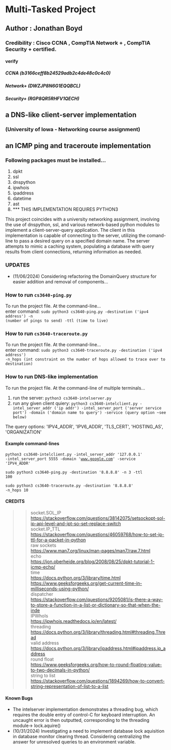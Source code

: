 # Multi-Tasked Project 
## Author : Jonathan Boyd


### **Credibility** : Cisco CCNA , CompTIA Network + , CompTIA Security + certified.

#### verify
##### **CCNA** (_b3166ceff8b24529adb2c4de48c0c4c0_)
##### **Network+** (_DWZJP8N6G1EQQBCL_)
##### **Security+** (_RGP8QR5RHFV1QECH_)

## a DNS-like client-server implementation 
### (University of Iowa - Networking course assignment)
## an ICMP ping and traceroute implementation
### Following packages must be installed...
<ol>
    <li>dpkt</li>
    <li>ssl</li>
    <li>dnspython</li>
    <li>ipwhois</li>
    <li>ipaddress</li>
    <li>datetime</li>
    <li>ast</li>
    <li>*** THIS IMPLEMENTATION REQUIRES PYTHON3</li>
</ol>
This project coincides with a university networking assignment, involving the use of dnspython, ssl, and various
network-based python modules to implement a client-server-query application. The client in this implementation is capable of 
connecting to the server, utilizing the comand-line to pass a desired query on a specified domain name. The server attempts to mimic 
a caching system, populating a database with query results from client connections, returning information as needed.

### UPDATES
- (11/06/2024) Considering refactoring the DomainQuery structure for easier addition and removal of components...

### How to run <code>cs3640-ping.py</code>
To run the project file. At the command-line...<br>
enter command: <code>sudo python3 cs3640-ping.py -destination ('ipv4 address') -n (number of pings to send) -ttl (time to live)</code>

### How to run <code>cs3640-traceroute.py</code>
To run the project file. At the command-line...<br>
enter command: <code>sudo python3 cs3640-traceroute.py -destination ('ipv4 address') -n_hops (int constraint on the number of hops allowed to trace over to destination)</code>

### How to run DNS-like implementation
To run the project file. At the command-line of multiple terminals...<br>
<ol>
    <li>run the server: <code>python3 cs3640-intelserver.py</code></li>
    <li>run any given client quiery: <code>python3 cs3640-intelclient.py -intel_server_addr ('ip addr') -intel_server_port ('server service port') -domain ('domain name to query') -service (query option ~see below)</code></li>
</ol>
The query options: 'IPV4_ADDR', 'IPV6_ADDR', 'TLS_CERT', 'HOSTING_AS', 'ORGANIZATION'

#### Example command-lines

<code>python3 cs3640-intelclient.py -intel_server_addr '127.0.0.1' -intel_server_port 5555 -domain 'www.google.com' -service 'IPV4_ADDR'</code><br>

<code>sudo python3 cs3640-ping.py -destination '8.8.8.8' -n 3 -ttl 100</code><br>

 <code>sudo python3 cs3640-traceroute.py -destination '8.8.8.8' -n_hops 10</code>

#### CREDITS
>> socket.SOL_IP  <br>
https://stackoverflow.com/questions/38142075/setsockopt-sol-ip-api-level-and-ipt-so-set-replace-switch<br>
>> socket.IP_TTL<br>
https://stackoverflow.com/questions/46059768/how-to-set-ip-ttl-for-a-packet-in-python<br>
>> raw sockets <br>
https://www.man7.org/linux/man-pages/man7/raw.7.html<br>
>> echo<br>
https://jon.oberheide.org/blog/2008/08/25/dpkt-tutorial-1-icmp-echo/<br>
>> time<br>
https://docs.python.org/3/library/time.html<br>
https://www.geeksforgeeks.org/get-current-time-in-milliseconds-using-python/<br>
>> dispatcher<br>
https://stackoverflow.com/questions/9205081/is-there-a-way-to-store-a-function-in-a-list-or-dictionary-so-that-when-the-inde<br>
>> IPWhoIs<br>
https://ipwhois.readthedocs.io/en/latest/<br>
>>threading<br>
https://docs.python.org/3/library/threading.html#threading.Thread<br>
>> valid address<br>
https://docs.python.org/3/library/ipaddress.html#ipaddress.ip_address<br>
>> round float<br>
https://www.geeksforgeeks.org/how-to-round-floating-value-to-two-decimals-in-python/<br>
>> string to list<br>
https://stackoverflow.com/questions/1894269/how-to-convert-string-representation-of-list-to-a-list

#### Known Bugs
- The intelserver implementation demonstrates a threading bug, which requires the double entry of control-C for keyboard interruption. An uncaught error is
then outputted, corresponding to the threading module-> lock.aquire()
- (10/31/2024) Investigating a need to implement database lock aquisition in database monitor clearing thread. Considering centralizing the answer for unresolved queries to an environment variable.
